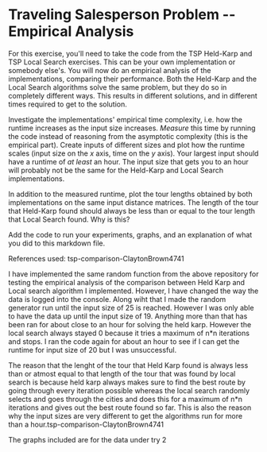 # Traveling Salesperson Problem -- Empirical Analysis

For this exercise, you'll need to take the code from the TSP Held-Karp and TSP
Local Search exercises. This can be your own implementation or somebody else's.
You will now do an empirical analysis of the implementations, comparing their
performance. Both the Held-Karp and the Local Search algorithms solve the same
problem, but they do so in completely different ways. This results in different
solutions, and in different times required to get to the solution.

Investigate the implementations' empirical time complexity, i.e. how the runtime
increases as the input size increases. *Measure* this time by running the code
instead of reasoning from the asymptotic complexity (this is the empirical
part). Create inputs of different sizes and plot how the runtime scales (input
size on the $x$ axis, time on the $y$ axis). Your largest input should have a
runtime of *at least* an hour. The input size that gets you to an hour will
probably not be the same for the Held-Karp and Local Search implementations.

In addition to the measured runtime, plot the tour lengths obtained by both
implementations on the same input distance matrices. The length of the tour that
Held-Karp found should always be less than or equal to the tour length that
Local Search found. Why is this?

Add the code to run your experiments, graphs, and an explanation of what you did
to this markdown file.


References used:
tsp-comparison-ClaytonBrown4741

I have implemented the same random function from the above repository for testing the empirical analysis of the comparison between Held Karp and Local search algorithm I implemented. However, I have changed the way the data is logged into the console. Along wiht that I made the random generator run until the input size of 25 is reached. However I was only able to have the data up until the input size of 19. Anything more than that has been ran for about close to an hour for solving the held karp. However the local search always stayed 0 because it tries a maximum of n*n iterations and stops. I ran the code again for about an hour to see if I can get the runtime for input size of 20 but I was unsuccessful. 

The reason that the lenght of the tour that Held Karp found is always less than or atmost equal to that length of the tour that was found by local search is because held karp always makes sure to find the best route by going through every iteration possible whereas the local search randomly selects and goes through the cities and does this for a maximum of n*n iterations and gives out the best route found so far. This is also the reason why the input sizes are very different to get the algorithms run for more than a hour.tsp-comparison-ClaytonBrown4741  

The graphs included are for the data under try 2